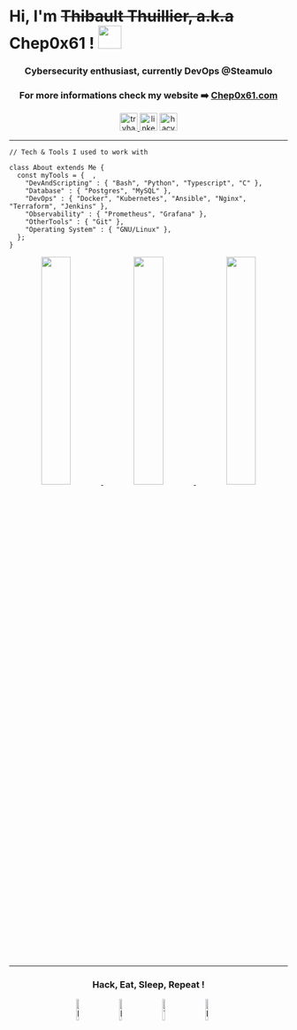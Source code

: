 <h1 align="left"> Hi, I'm <s>Thibault Thuillier, a.k.a</s> Chep0x61 ! <img src="https://shopify.vivre-motion.com/thumbnail_icons/teams/0080_waving-hand_light-skin-tone_1f44b-1f3fb_1f3fb.png" width="42" height="42"/> </h1>

<div align="center">
  <h3 align="center"> Cybersecurity enthusiast, currently DevOps @Steamulo</h3>
  <h3 align="center"> For more informations check my website ➡️ <a href="https://chep0x61.com" target="_blank" rel="noreferrer">Chep0x61.com</a></h3>
</div>

<div align="center">
  <a href="https://tryhackme.com/p/Chep0x61" target="_blank" rel="noreferrer"><img src="https://img.shields.io/static/v1?message=TryHackMe&logo=tryhackme&label=&color=D14836&logoColor=white&labelColor=&style=for-the-badge" height="32" alt="tryhackme logo"  /> </a>
  <a href="https://www.linkedin.com/in/thibault-thuillier" target="_blank" rel="noreferrer"><img src="https://img.shields.io/static/v1?message=LinkedIn&logo=linkedin&label=&color=0077B5&logoColor=white&labelColor=&style=for-the-badge" height="32" alt="linkedin logo"  /></a>
  <a href="https://app.hackthebox.com/profile/1191719" target="_blank" rel="noreferrer"><img src="https://img.shields.io/static/v1?message=HackTheBox&logo=hackthebox&label=&color=88cc14&logoColor=white&labelColor=&style=for-the-badge" height="32" alt="hacvkthebox logo"  /></a>
</div>

<hr></hr>

```
// Tech & Tools I used to work with

class About extends Me { 
  const myTools = {  ,
    "DevAndScripting" : { "Bash", "Python", "Typescript", "C" },
    "Database" : { "Postgres", "MySQL" },
    "DevOps" : { "Docker", "Kubernetes", "Ansible", "Nginx", "Terraform", "Jenkins" },
    "Observability" : { "Prometheus", "Grafana" },
    "OtherTools" : { "Git" },
    "Operating System" : { "GNU/Linux" },
  };
}
```

<div align="center" >
<a  href="https://github.com/Chep0x61?tab=repositories">
<img src="http://github-profile-summary-cards.vercel.app/api/cards/stats?username=Chep0x61&theme=github_dark" width="32.5%">
<img src="http://github-profile-summary-cards.vercel.app/api/cards/repos-per-language?username=Chep0x61&theme=github_dark" width="32.5%">
<img src="http://github-profile-summary-cards.vercel.app/api/cards/most-commit-language?username=Chep0x61&theme=github_dark" width="32.5%">
</a>

  
<hr></hr>

### Hack, Eat, Sleep, Repeat !


<img src="https://shopify.vivre-motion.com/thumbnail_icons/teams/0080_alien-monster_1f47e.png" width="10%" alt="Monster"/>
&nbsp;&nbsp;&nbsp;&nbsp;&nbsp;
<img src="https://shopify.vivre-motion.com/thumbnail_icons/teams/2080_pizza_1f355.png" width="10%" alt="Pizza"/>
&nbsp;&nbsp;&nbsp;&nbsp;&nbsp;
<img src="https://shopify.vivre-motion.com/thumbnail_icons/teams/0080_yawning-face_1f971.png" width="10%" alt="Tired"/>
&nbsp;&nbsp;&nbsp;&nbsp;&nbsp;
<img src="https://shopify.vivre-motion.com/thumbnail_icons/teams/2320_hourglass-done_231b.png" width="10%" alt="Hourglass"/>
&nbsp;&nbsp;&nbsp;&nbsp;&nbsp;

</div>
